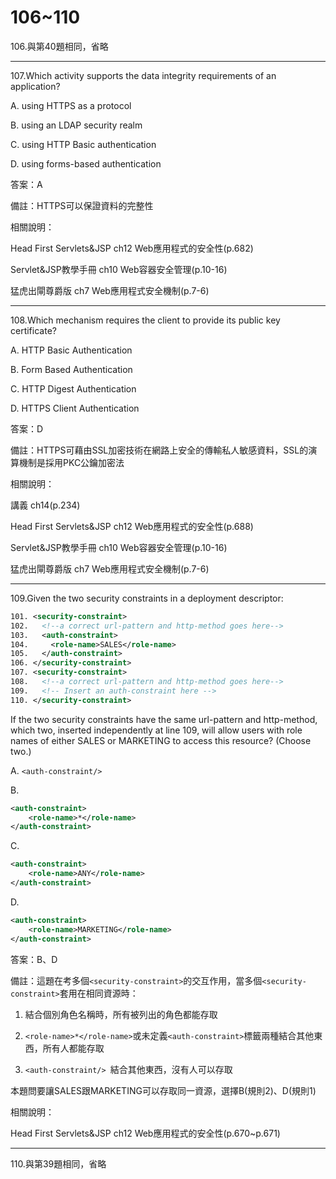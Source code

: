 106~110
========================


106.與第40題相同，省略

---
107.Which activity supports the data integrity requirements of an application?

A.   using HTTPS as a protocol 

B.   using an LDAP security realm 

C.   using HTTP Basic authentication 

D.   using forms-based authentication

答案：A

備註：HTTPS可以保證資料的完整性

相關說明：

Head First Servlets&JSP ch12 Web應用程式的安全性(p.682)

Servlet&JSP教學手冊 ch10 Web容器安全管理(p.10-16)

猛虎出閘尊爵版 ch7 Web應用程式安全機制(p.7-6)

---
108.Which mechanism requires the client to provide its public key certificate?

A.   HTTP Basic Authentication 

B.   Form Based Authentication 

C.   HTTP Digest Authentication 

D.   HTTPS Client Authentication

答案：D

備註：HTTPS可藉由SSL加密技術在網路上安全的傳輸私人敏感資料，SSL的演算機制是採用PKC公鑰加密法

相關說明：

講義 ch14(p.234)

Head First Servlets&JSP ch12 Web應用程式的安全性(p.688)

Servlet&JSP教學手冊 ch10 Web容器安全管理(p.10-16)

猛虎出閘尊爵版 ch7 Web應用程式安全機制(p.7-6)

---
109.Given the two security constraints in a deployment descriptor: 

```xml
101. <security-constraint> 
102.   <!--a correct url-pattern and http-method goes here-->
103.   <auth-constraint> 
104.     <role-name>SALES</role-name> 
105.   </auth-constraint> 
106. </security-constraint> 
107. <security-constraint> 
108.   <!--a correct url-pattern and http-method goes here--> 
109.   <!-- Insert an auth-constraint here --> 
110. </security-constraint> 
```

If the two security constraints have the same url-pattern and http-method, which two, inserted independently at line 109, will allow users with role names of either SALES or MARKETING to access this resource? (Choose two.)

A.   `<auth-constraint/> `

B.   

```xml
<auth-constraint> 
	<role-name>*</role-name> 
</auth-constraint> 
```

C.   

```xml
<auth-constraint> 
	<role-name>ANY</role-name> 
</auth-constraint> 
```

D.   

```xml
<auth-constraint> 
	<role-name>MARKETING</role-name> 
</auth-constraint>
```

答案：B、D

備註：這題在考多個`<security-constraint>`的交互作用，當多個`<security-constraint>`套用在相同資源時：

1. 結合個別角色名稱時，所有被列出的角色都能存取

2. `<role-name>*</role-name>`或未定義`<auth-constraint>`標籤兩種結合其他東西，所有人都能存取

3. `<auth-constraint/> `結合其他東西，沒有人可以存取

本題問要讓SALES跟MARKETING可以存取同一資源，選擇B(規則2)、D(規則1)

相關說明：

Head First Servlets&JSP ch12 Web應用程式的安全性(p.670~p.671)

---
110.與第39題相同，省略
